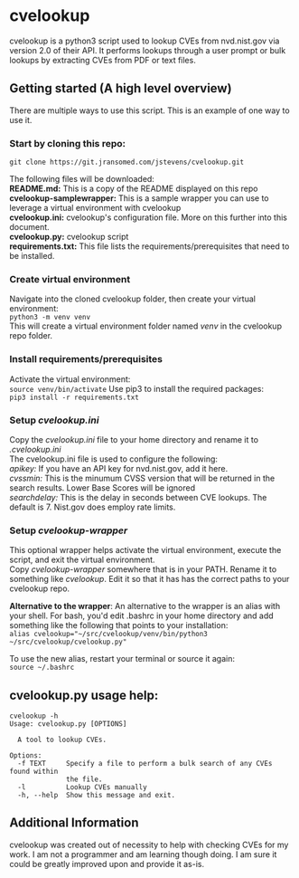 # cvelookup
cvelookup is a python3 script used to lookup CVEs from nvd.nist.gov via version 2.0 of their API.  It performs lookups through a user prompt or bulk lookups by extracting CVEs from PDF or text files.  

## Getting started (A high level overview)
There are multiple ways to use this script.  This is an example of one way to use it.  

### Start by cloning this repo:
`git clone https://git.jransomed.com/jstevens/cvelookup.git`  

The following files will be downloaded:  
 **README.md:** This is a copy of the README displayed on this repo  
**cvelookup-samplewrapper:** This is a sample wrapper you can use to leverage a virtual environment with cvelookup  
 **cvelookup.ini:** cvelookup's configuration file.  More on this further into this document.  
 **cvelookup.py:** cvelookup script  
 **requirements.txt:** This file lists the requirements/prerequisites that need to be installed.  

### Create virtual environment
Navigate into the cloned cvelookup folder, then create your virtual environment:  
`python3 -m venv venv`  
This will create a virtual environment folder named *venv* in the cvelookup repo folder.  

### Install requirements/prerequisites
Activate the virtual environment:  
`source venv/bin/activate`
Use pip3 to install the required packages:  
`pip3 install -r requirements.txt`

### Setup *cvelookup.ini*
Copy the *cvelookup.ini* file to your home directory and rename it to *.cvelookup.ini*  
The cvelookup.ini file is used to configure the following:  
*apikey:* If you have an API key for nvd.nist.gov, add it here.  
*cvssmin:* This is the minumum CVSS version that will be returned in the search results.  Lower Base Scores will be ignored  
*searchdelay:* This is the delay in seconds between CVE lookups.  The default is 7.  Nist.gov does employ rate limits.  

### Setup *cvelookup-wrapper*
This optional wrapper helps activate the virtual environment, execute the script, and exit the virtual environment.  
Copy *cvelookup-wrapper* somewhere that is in your PATH.  Rename it to something like *cvelookup*.  Edit it so that it has has the correct paths to your cvelookup repo.  

**Alternative to the wrapper**:
An alternative to the wrapper is an alias with your shell. For bash, you'd edit .bashrc in your home directory and add something like the following that points to your installation:  
`alias cvelookup="~/src/cvelookup/venv/bin/python3 ~/src/cvelookup/cvelookup.py"`  

To use the new alias, restart your terminal or source it again:  
`source ~/.bashrc`

## cvelookup.py usage help:
```
cvelookup -h
Usage: cvelookup.py [OPTIONS]

  A tool to lookup CVEs.

Options:
  -f TEXT     Specify a file to perform a bulk search of any CVEs found within
              the file.
  -l          Lookup CVEs manually
  -h, --help  Show this message and exit.
  ```

## Additional Information
cvelookup was created out of necessity to help with checking CVEs for my work.  I am not a programmer and am learning though doing.  I am sure it could be greatly improved upon and provide it as-is.
